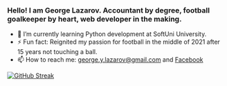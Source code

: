 ### Hello! I am George Lazarov. Accountant by degree, football goalkeeper by heart, web developer in the making.

<!--
**Moramarth/Moramarth** is a ✨ _special_ ✨ repository because its `README.md` (this file) appears on your GitHub profile.

Here are some ideas to get you started:

- 🔭 I’m currently working on ...
- 🌱 I’m currently learning ...
- 👯 I’m looking to collaborate on ...
- 🤔 I’m looking for help with ...
- 💬 Ask me about ...
- 📫 How to reach me: ...
- 😄 Pronouns: ...
- ⚡ Fun fact: ...
-->

- 🌱 I’m currently learning Python development at SoftUni University.
- ⚡ Fun fact: Reignited my passion for football in the middle of 2021 after 15 years not touching a ball.
- 📫 How to reach me: george.y.lazarov@gmail.com and [Facebook](https://www.facebook.com/george.lazarov.1)


[![GitHub Streak](http://github-readme-streak-stats.herokuapp.com?user=Moramarth&theme=python-dark)](https://git.io/streak-stats)
